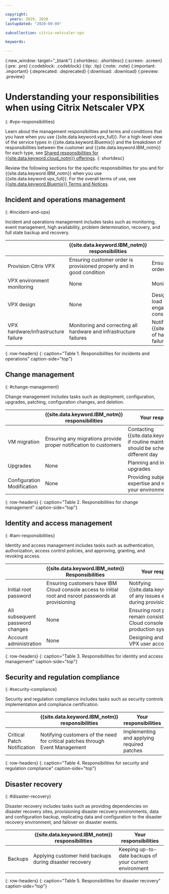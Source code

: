 ```yaml
---

copyright:
  years: 2019, 2020
lastupdated: "2020-09-09"

subcollection: citrix-netscaler-vpx

keywords:

---
```


{:new_window: target="_blank"}
{:shortdesc: .shortdesc}
{:screen: .screen}
{:pre: .pre}
{:codeblock: .codeblock}
{:tip: .tip}
{:note: .note}
{:important: .important}
{:deprecated: .deprecated}
{:download: .download}
{:preview: .preview}

# Understanding your responsibilities when using Citrix Netscaler VPX
{: #vpx-responsibilities}

Learn about the management responsibilities and terms and conditions that you have when you use {{site.data.keyword.vpx_full}}. For a high-level view of the service types in {{site.data.keyword.Bluemix}} and the breakdown of responsibilities between the customer and {{site.data.keyword.IBM_notm}} for each type, see [Shared responsibilities for {{site.data.keyword.cloud_notm}} offerings](/docs/overview?topic=overview-shared-responsibilities).
{: shortdesc}

Review the following sections for the specific responsibilities for you and for {{site.data.keyword.IBM_notm}} when you use {{site.data.keyword.vpx_full}}. For the overall terms of use, see [{{site.data.keyword.Bluemix}} Terms and Notices](/docs/overview/terms-of-use?topic=overview-terms).

## Incident and operations management
{: #incident-and-ops}

Incident and operations management includes tasks such as monitoring, event management, high availability, problem determination, recovery, and full state backup and recovery.

|  | {{site.data.keyword.IBM_notm}} responsibilities | Your responsibilities |
|----------|-----------------------|--------|
|Provision Citrix VPX| Ensuring customer order is provisioned properly and in good condition  | Ensuring that the configuration ordered was received|
|VPX environment monitoring| None  | Monitoring your environment |
|VPX design| None  | Designing and deploying your load balancing system, and engaging IBM for design consultation |
|VPX hardware/infrastructure failure| Monitoring and correcting all hardware and infrastructure failures | Notifying {{site.data.keyword.IBM_notm}} of hardware and infrastructure failures  |
{: row-headers}
{: caption="Table 1. Responsibilities for incidents and operations" caption-side="top"}

## Change management
{: #change-management}

Change management includes tasks such as deployment, configuration, upgrades, patching, configuration changes, and deletion.

|  | {{site.data.keyword.IBM_notm}} responsibilities | Your responsibilities |
|----------|-----------------------|--------|
|VM migration|  Ensuring any migrations provide proper notification to customers  | Contacting {{site.data.keyword.IBM_notm}} if routine maintenance work should be scheduled on a different day |
|Upgrades| None  | Planning and implementing all upgrades |
|Configuration Modification| None | Providing subject matter expertise and modification of your environment |
{: row-headers}
{: caption="Table 2. Responsibilities for change management" caption-side="top"}

## Identity and access management
{: #iam-responsibilities}

Identity and access management includes tasks such as authentication, authorization, access control policies, and approving, granting, and revoking access.

|  | {{site.data.keyword.IBM_notm}} Responsibilities | Your responsibilities |
|----------|-----------------------|--------|
|Initial root password| Ensuring customers have IBM Cloud console access to initial root and nsroot passwords at provisioning | Notifying {{site.data.keyword.IBM_notm}} of any issues experienced during provisioning |
|All subsequent password changes| None  | Ensuring root passwords remain consistent in the IBM Cloud console and on production systems |
|Account administration| None  | Designing and implementing VPX user account design goals |
{: row-headers}
{: caption="Table 3. Responsibilities for identity and access management" caption-side="top"}

## Security and regulation compliance
{: #security-compliance}

Security and regulation compliance includes tasks such as security controls implementation and compliance certification.

|  | {{site.data.keyword.IBM_notm}} responsibilities | Your responsibilities |
|----------|-----------------------|--------|
|Critical Patch Notification| Notifying customers of the need for critical patches through Event Management  | Implementing and applying required patches |
{: row-headers}
{: caption="Table 4. Responsibilities for security and regulation compliance" caption-side="top"}

## Disaster recovery
{: #disaster-recovery}

Disaster recovery includes tasks such as providing dependencies on disaster recovery sites, provisioning disaster recovery environments, data and configuration backup, replicating data and configuration to the disaster recovery environment, and failover on disaster events.

|  | {{site.data.keyword.IBM_notm}} responsibilities | Your responsibilities |
|----------|-----------------------|--------|
|Backups| Applying customer held backups during disaster recovery  | Keeping up-to-date backups of your current environment |
{: row-headers}
{: caption="Table 5. Responsibilities for disaster recovery" caption-side="top"}
